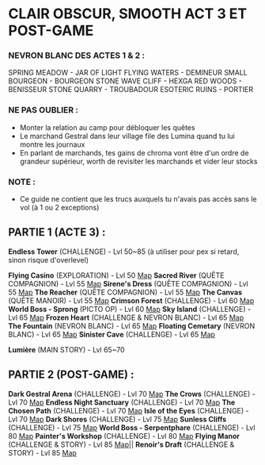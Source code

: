 # CLAIR OBSCUR, SMOOTH ACT 3 ET POST-GAME

### NEVRON BLANC DES ACTES 1 & 2 :
SPRING MEADOW - JAR OF LIGHT
FLYING WATERS - DEMINEUR
SMALL BOURGEON - BOURGEON
STONE WAVE CLIFF - HEXGA
RED WOODS - BENISSEUR
STONE QUARRY - TROUBADOUR
ESOTERIC RUINS - PORTIER

### NE PAS OUBLIER :
- Monter la relation au camp pour débloquer les quêtes 
- Le marchand Gestral dans leur village file des Lumina quand tu lui montre les journaux
- En parlant de marchands, tes gains de chroma vont être d'un ordre de grandeur supérieur, worth de revisiter les marchands et vider leur stocks

### NOTE :
- Ce guide ne contient que les trucs auxquels tu n'avais pas accès sans le vol (à 1 ou 2 exceptions)

## PARTIE 1 (ACTE 3) :
**Endless Tower**       (CHALLENGE) - Lvl 50~85 (à utiliser pour pex si retard, sinon risque d'overlevel)

**Flying Casino**       (EXPLORATION) - Lvl 50 [Map](<https://expedition33.wiki.fextralife.com/Interactive+Map?id=281&code=mapA>)
**Sacred River**        (QUÊTE COMPAGNION) -  Lvl 55 [Map](<https://expedition33.wiki.fextralife.com/Interactive+Map?id=157&code=mapA>)
**Sirene's Dress**      (QUÊTE COMPAGNION) - Lvl 55 [Map](<https://expedition33.wiki.fextralife.com/Interactive+Map?id=251&code=mapA>)
**The Reacher**         (QUÊTE COMPAGNION) - Lvl 55 [Map](<https://expedition33.wiki.fextralife.com/Interactive+Map?id=321&code=mapA>)
**The Canvas**          (QUÊTE MANOIR) - Lvl 55 [Map](<https://expedition33.wiki.fextralife.com/Interactive+Map?id=204&code=mapA>)
**Crimson Forest**      (CHALLENGE) - Lvl 60 [Map](<https://expedition33.wiki.fextralife.com/Interactive+Map?id=95&code=mapA>)
**World Boss - Sprong** (PICTO OP) - Lvl 60 [Map](<https://expedition33.wiki.fextralife.com/Interactive+Map?id=105&code=mapA>)
**Sky Island**          (CHALLENGE) - Lvl 65 [Map](<https://expedition33.wiki.fextralife.com/Interactive+Map?id=279&code=mapA>)
**Frozen Heart**        (CHALLENGE & NEVRON BLANC) - Lvl 65 [Map](<https://expedition33.wiki.fextralife.com/Interactive+Map?id=137&code=mapA>)
**The Fountain**        (NEVRON BLANC) - Lvl 65 [Map](<https://expedition33.wiki.fextralife.com/Interactive+Map?id=245&code=mapA>)
**Floating Cemetary**   (NEVRON BLANC) - Lvl 65 [Map](<https://expedition33.wiki.fextralife.com/Interactive+Map?id=248&code=mapA>)
**Sinister Cave**       (CHALLENGE) - Lvl 65 [Map](<https://expedition33.wiki.fextralife.com/Interactive+Map?id=201&code=mapA>)

**Lumière**             (MAIN STORY) - Lvl 65~70

## PARTIE 2 (POST-GAME) :
**Dark Gestral Arena**        (CHALLENGE) - Lvl 70 [Map](<https://expedition33.wiki.fextralife.com/Interactive+Map?id=246&code=mapA>)
**The Crows**                 (CHALLENGE) - Lvl 70 [Map](<https://expedition33.wiki.fextralife.com/Interactive+Map?id=174&code=mapA>)
**Endless Night Sanctuary**   (CHALLENGE) - Lvl 70 [Map](<https://expedition33.wiki.fextralife.com/Interactive+Map?id=260&code=mapA>)
**The Chosen Path**           (CHALLENGE) - Lvl 70 [Map](<https://expedition33.wiki.fextralife.com/Interactive+Map?id=158&code=mapA>)
**Isle of the Eyes**          (CHALLENGE) - Lvl 70 [Map](<https://expedition33.wiki.fextralife.com/Interactive+Map?id=304&code=mapA>)
**Dark Shores**               (CHALLENGE) - Lvl 75 [Map](<https://expedition33.wiki.fextralife.com/Interactive+Map?id=19&code=mapA>)
**Sunless Cliffs**            (CHALLENGE) - Lvl 75 [Map](<https://expedition33.wiki.fextralife.com/Interactive+Map?id=296&code=mapA>)
**World Boss - Serpentphare** (CHALLENGE) - Lvl 80 [Map](<https://expedition33.wiki.fextralife.com/Interactive+Map?id=280&code=mapA>)
**Painter's Workshop**        (CHALLENGE) - Lvl 80 [Map](<https://expedition33.wiki.fextralife.com/Interactive+Map?id=195&code=mapA>)
**Flying Manor**              (CHALLENGE & STORY) - Lvl 85 [Map](<https://expedition33.wiki.fextralife.com/Interactive+Map?id=247&code=mapA>)||
**Renoir's Draft**            (CHALLENGE & STORY) - Lvl 85 [Map](<https://expedition33.wiki.fextralife.com/Interactive+Map?id=297&code=mapA>)
